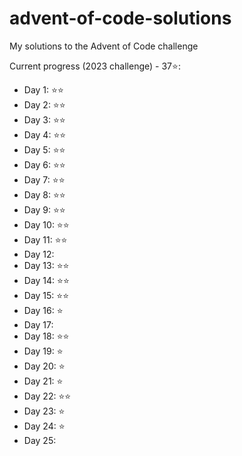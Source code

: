 # advent-of-code-solutions
My solutions to the Advent of Code challenge

Current progress (2023 challenge) - 37⭐:
- Day 1:    ⭐⭐
- Day 2:    ⭐⭐
- Day 3:    ⭐⭐
- Day 4:    ⭐⭐
- Day 5:    ⭐⭐
- Day 6:    ⭐⭐
- Day 7:    ⭐⭐
- Day 8:    ⭐⭐
- Day 9:    ⭐⭐
- Day 10:   ⭐⭐
- Day 11:   ⭐⭐
- Day 12:
- Day 13:   ⭐⭐
- Day 14:   ⭐⭐
- Day 15:   ⭐⭐
- Day 16:   ⭐
- Day 17:   
- Day 18:   ⭐⭐
- Day 19:   ⭐
- Day 20:   ⭐
- Day 21:   ⭐
- Day 22:   ⭐⭐
- Day 23:   ⭐
- Day 24:   ⭐
- Day 25:   